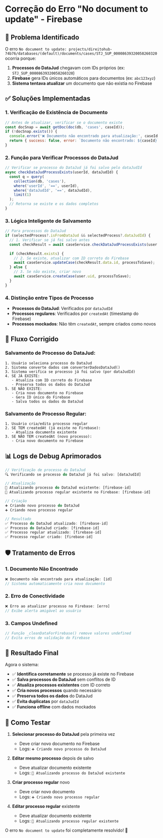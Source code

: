 # Correção do Erro "No document to update" - Firebase

## 🔧 Problema Identificado

O erro `No document to update: projects/direitohub-74b76/databases/(default)/documents/cases/STJ_SUP_00008639320058260320` ocorria porque:

1. **Processos do DataJud** chegavam com IDs próprios (ex: `STJ_SUP_00008639320058260320`)
2. **Firebase** gera IDs únicos automáticos para documentos (ex: `abc123xyz`)
3. **Sistema tentava atualizar** um documento que não existia no Firebase

## ✅ Soluções Implementadas

### 1. **Verificação de Existência de Documento**
```javascript
// Antes de atualizar, verificar se o documento existe
const docSnap = await getDoc(doc(db, 'cases', caseId));
if (!docSnap.exists()) {
  console.error('❌ Documento não encontrado para atualização:', caseId);
  return { success: false, error: `Documento não encontrado: ${caseId}` };
}
```

### 2. **Função para Verificar Processos do DataJud**
```javascript
// Verificar se processo do DataJud já foi salvo pelo dataJudId
async checkDataJudProcessExists(userId, dataJudId) {
  const q = query(
    collection(db, 'cases'),
    where('userId', '==', userId),
    where('dataJudId', '==', dataJudId),
    limit(1)
  );
  // Retorna se existe e os dados completos
}
```

### 3. **Lógica Inteligente de Salvamento**
```javascript
// Para processos do DataJud
if (selectedProcess?.isFromDataJud && selectedProcess?.dataJudId) {
  // 1. Verificar se já foi salvo antes
  const checkResult = await caseService.checkDataJudProcessExists(user.uid, selectedProcess.dataJudId);
  
  if (checkResult.exists) {
    // 2. Se existe, atualizar com ID correto do Firebase
    await caseService.updateCase(checkResult.data.id, processToSave);
  } else {
    // 3. Se não existe, criar novo
    await caseService.createCase(user.uid, processToSave);
  }
}
```

### 4. **Distinção entre Tipos de Processo**
- **Processos do DataJud**: Verificados por `dataJudId`
- **Processos regulares**: Verificados por `createdAt` (timestamp do Firebase)
- **Processos mockados**: Não têm `createdAt`, sempre criados como novos

## 🔄 Fluxo Corrigido

### Salvamento de Processo do DataJud:
```
1. Usuário seleciona processo do DataJud
2. Sistema converte dados com converterDadosDataJud()
3. Sistema verifica se processo já foi salvo (por dataJudId)
4. SE JÁ EXISTE:
   - Atualiza com ID correto do Firebase
   - Preserva todos os dados do DataJud
5. SE NÃO EXISTE:
   - Cria novo documento no Firebase
   - Gera ID único do Firebase
   - Salva todos os dados do DataJud
```

### Salvamento de Processo Regular:
```
1. Usuário cria/edita processo regular
2. SE TEM createdAt (já existe no Firebase):
   - Atualiza documento existente
3. SE NÃO TEM createdAt (novo processo):
   - Cria novo documento no Firebase
```

## 📊 Logs de Debug Aprimorados

```javascript
// Verificação de processo do DataJud
🔍 Verificando se processo do DataJud já foi salvo: [dataJudId]

// Atualização
📝 Atualizando processo do DataJud existente: [firebase-id]
📝 Atualizando processo regular existente no Firebase: [firebase-id]

// Criação
➕ Criando novo processo do DataJud
➕ Criando novo processo regular

// Resultado
✅ Processo do DataJud atualizado: [firebase-id]
✅ Processo do DataJud criado: [firebase-id]
✅ Processo regular atualizado: [firebase-id]
✅ Processo regular criado: [firebase-id]
```

## 🛡️ Tratamento de Erros

### 1. **Documento Não Encontrado**
```javascript
❌ Documento não encontrado para atualização: [id]
// Sistema automaticamente cria novo documento
```

### 2. **Erro de Conectividade**
```javascript
❌ Erro ao atualizar processo no Firebase: [erro]
// Exibe alerta amigável ao usuário
```

### 3. **Campos Undefined**
```javascript
// Função _cleanDataForFirebase() remove valores undefined
// Evita erros de validação do Firebase
```

## 🎯 Resultado Final

Agora o sistema:
- ✅ **Identifica corretamente** se processo já existe no Firebase
- ✅ **Salva processos do DataJud** sem conflitos de ID
- ✅ **Atualiza processos existentes** com ID correto
- ✅ **Cria novos processos** quando necessário
- ✅ **Preserva todos os dados** do DataJud
- ✅ **Evita duplicatas** por `dataJudId`
- ✅ **Funciona offline** com dados mockados

## 🧪 Como Testar

1. **Selecionar processo do DataJud** pela primeira vez
   - Deve criar novo documento no Firebase
   - Logs: `➕ Criando novo processo do DataJud`

2. **Editar mesmo processo** depois de salvo
   - Deve atualizar documento existente
   - Logs: `📝 Atualizando processo do DataJud existente`

3. **Criar processo regular** novo
   - Deve criar novo documento
   - Logs: `➕ Criando novo processo regular`

4. **Editar processo regular** existente
   - Deve atualizar documento existente
   - Logs: `📝 Atualizando processo regular existente`

O erro `No document to update` foi completamente resolvido! 🎉
